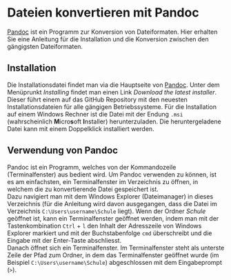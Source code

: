 # Dateien konvertieren mit Pandoc

[Pandoc](https://pandoc.org/) 
ist ein Programm zur Konversion von Dateiformaten. Hier erhalten
Sie eine Anleitung für die Installation und die Konversion zwischen den
gängigsten Dateiformaten.

## Installation

Die Installationsdatei findet man via die Hauptseite von
[Pandoc](https://pandoc.org/).
Unter dem Menüprunkt *Installing* findet man einen Link *Download the
latest installer*. Dieser führt einem auf das GitHub Repository mit den
neuesten Installationsdateien für alle gängigen Betriebssysteme. Für die
Installation auf einem Windows Rechner ist die Datei mit der Endung
`.msi` (wahrscheinlich **M**icro**s**oft **I**nstaller) herunterzuladen.
Die heruntergeladene Datei kann mit einem Doppelklick installiert
werden.

## Verwendung von Pandoc

Pandoc ist ein Programm, welches von der Kommandozeile (Terminalfenster)
aus bedient wird. Um Pandoc verwenden zu können, ist es am einfachsten,
ein Terminalfenster im Verzeichnis zu öffnen, in welchem die zu
konvertierende Datei gespeichert ist.  
Dazu navigiert man mit dem Windows Explorer (Dateimanager) in dieses
Verzeichnis (für die Anleitung wird davon ausgegangen, dass die Datei im
Verzeichnis `C:\Users\username\Schule` liegt). Wenn der Ordner *Schule*
geöffnet ist, kann ein Terminalfenster geöffnet werden, indem man mit
der Tastenkombination `Ctrl` + `l` den Inhalt der Adresszeile von
Windows Explorer markiert und mit der Buchstabenfolge `cmd` überschreibt
und die Eingabe mit der Enter-Taste abschliesst.  
Danach öffnet sich ein Terminalfenster. Im Terminalfenster steht als
unterste Zeile der Pfad zum Ordner, in dem das Terminalfenster geöffnet
wurde (im Beispiel `C:\Users\username\Schule`) abgeschlossen mit dem
Eingabeprompt (`>`).  

